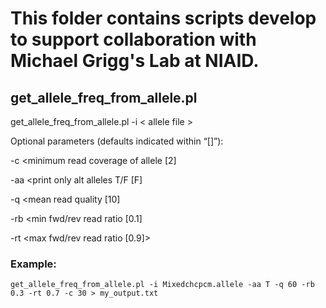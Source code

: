 # This folder contains scripts develop to support collaboration with Michael Grigg's Lab at NIAID.

## get_allele_freq_from_allele.pl

get_allele_freq_from_allele.pl -i < allele file >
 
Optional parameters (defaults indicated within “[]”):

-c <minimum read coverage of allele [2]

-aa <print only alt alleles T/F [F]

-q <mean read quality [10]

-rb <min fwd/rev read ratio [0.1]

-rt <max fwd/rev read ratio [0.9]>

### Example: 
```
get_allele_freq_from_allele.pl -i Mixedchcpcm.allele -aa T -q 60 -rb 0.3 -rt 0.7 -c 30 > my_output.txt
```
